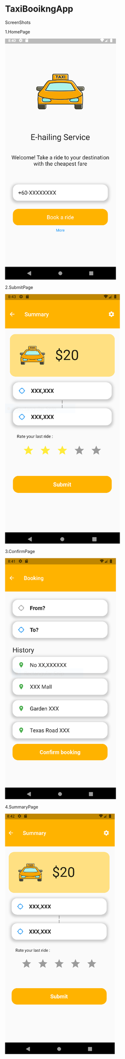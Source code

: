 # TaxiBooikngApp

ScreenShots

1.HomePage

![home](home.PNG)

2.SubmitPage

![submit](submit.PNG)

3.ConfirmPage

![confirm](confirm.PNG)

4.SummaryPage

![summary](summary.PNG)



